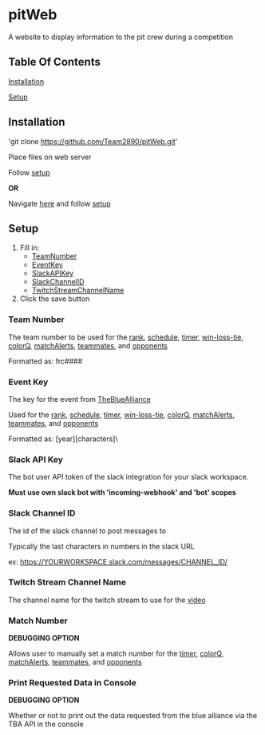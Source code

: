 # pitWeb
A website to display information to the pit crew during a competition

## Table Of Contents
[Installation](#installation)

[Setup](#setup)

## Installation
'git clone https://github.com/Team2890/pitWeb.git'

Place files on web server

Follow [setup](#setup)

**OR**

Navigate [here](https://Team2890HawkCollective.github.io/pitWeb) and follow [setup](#setup)

## Setup
1. Fill in:
    - [TeamNumber](#team-number)
    - [EventKey](#event-key)
    - [SlackAPIKey](#slack-api-key)
    - [SlackChannelID](#slack-channel-id)
    - [TwitchStreamChannelName](#twitch-stream-channel-name)
2. Click the save button

### Team Number
The team number to be used for the [rank](#rank), [schedule](#schedule), [timer](#timer), [win-loss-tie](#win-loss-tie), [colorQ](#colorq), [matchAlerts](#match-alerts), [teammates](#teammates), and [opponents](#opponents)

Formatted as: frc####

### Event Key
The key for the event from [TheBlueAlliance](https://www.thebluealliance.com/events/)

Used for the [rank](#rank), [schedule](#schedule), [timer](#timer), [win-loss-tie](#win-loss-tie), [colorQ](#colorq), [matchAlerts](#match-alerts), [teammates](#teammates), and [opponents](#opponents)

Formatted as: \[year][characters]\

### Slack API Key
The bot user API token of the slack integration for your slack workspace.

**Must use own slack bot with 'incoming-webhook' and 'bot' scopes**

### Slack Channel ID
The id of the slack channel to post messages to

Typically the last characters in numbers in the slack URL

ex: https://YOURWORKSPACE.slack.com/messages/CHANNEL_ID/

### Twitch Stream Channel Name
The channel name for the twitch stream to use for the [video](#video)

### Match Number
**DEBUGGING OPTION**

Allows user to manually set a match number for the [timer](#timer), [colorQ](#colorq), [matchAlerts](#match-alerts), [teammates](#teammates), and [opponents](#opponents)

### Print Requested Data in Console
**DEBUGGING OPTION**

Whether or not to print out the data requested from the blue alliance via the TBA API in the console
